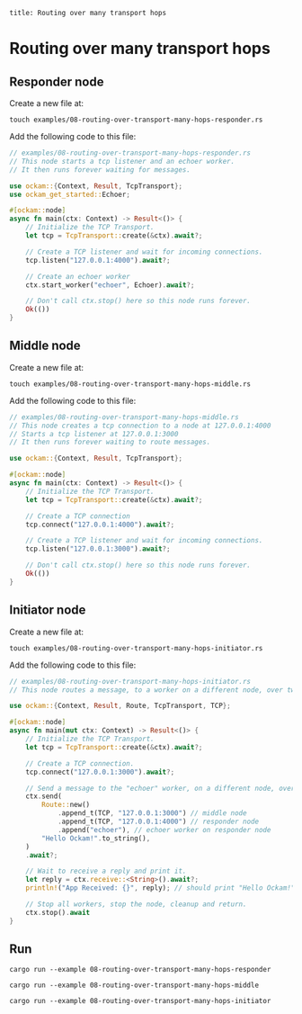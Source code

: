 ```
title: Routing over many transport hops
```

# Routing over many transport hops

## Responder node

Create a new file at:

```
touch examples/08-routing-over-transport-many-hops-responder.rs
```

Add the following code to this file:

```rust
// examples/08-routing-over-transport-many-hops-responder.rs
// This node starts a tcp listener and an echoer worker.
// It then runs forever waiting for messages.

use ockam::{Context, Result, TcpTransport};
use ockam_get_started::Echoer;

#[ockam::node]
async fn main(ctx: Context) -> Result<()> {
    // Initialize the TCP Transport.
    let tcp = TcpTransport::create(&ctx).await?;

    // Create a TCP listener and wait for incoming connections.
    tcp.listen("127.0.0.1:4000").await?;

    // Create an echoer worker
    ctx.start_worker("echoer", Echoer).await?;

    // Don't call ctx.stop() here so this node runs forever.
    Ok(())
}

```

## Middle node

Create a new file at:

```
touch examples/08-routing-over-transport-many-hops-middle.rs
```

Add the following code to this file:

```rust
// examples/08-routing-over-transport-many-hops-middle.rs
// This node creates a tcp connection to a node at 127.0.0.1:4000
// Starts a tcp listener at 127.0.0.1:3000
// It then runs forever waiting to route messages.

use ockam::{Context, Result, TcpTransport};

#[ockam::node]
async fn main(ctx: Context) -> Result<()> {
    // Initialize the TCP Transport.
    let tcp = TcpTransport::create(&ctx).await?;

    // Create a TCP connection
    tcp.connect("127.0.0.1:4000").await?;

    // Create a TCP listener and wait for incoming connections.
    tcp.listen("127.0.0.1:3000").await?;

    // Don't call ctx.stop() here so this node runs forever.
    Ok(())
}

```

## Initiator node

Create a new file at:

```
touch examples/08-routing-over-transport-many-hops-initiator.rs
```

Add the following code to this file:

```rust
// examples/08-routing-over-transport-many-hops-initiator.rs
// This node routes a message, to a worker on a different node, over two tcp transport hops.

use ockam::{Context, Result, Route, TcpTransport, TCP};

#[ockam::node]
async fn main(mut ctx: Context) -> Result<()> {
    // Initialize the TCP Transport.
    let tcp = TcpTransport::create(&ctx).await?;

    // Create a TCP connection.
    tcp.connect("127.0.0.1:3000").await?;

    // Send a message to the "echoer" worker, on a different node, over two tcp hops.
    ctx.send(
        Route::new()
            .append_t(TCP, "127.0.0.1:3000") // middle node
            .append_t(TCP, "127.0.0.1:4000") // responder node
            .append("echoer"), // echoer worker on responder node
        "Hello Ockam!".to_string(),
    )
    .await?;

    // Wait to receive a reply and print it.
    let reply = ctx.receive::<String>().await?;
    println!("App Received: {}", reply); // should print "Hello Ockam!"

    // Stop all workers, stop the node, cleanup and return.
    ctx.stop().await
}

```

## Run

```
cargo run --example 08-routing-over-transport-many-hops-responder
```

```
cargo run --example 08-routing-over-transport-many-hops-middle
```

```
cargo run --example 08-routing-over-transport-many-hops-initiator
```

<div style="display: none; visibility: hidden;">
<hr><b>Next:</b> <a href="../09-secure-channel-over-many-transport-hops">09. Secure Channel over many transport hops</a>
</div>
